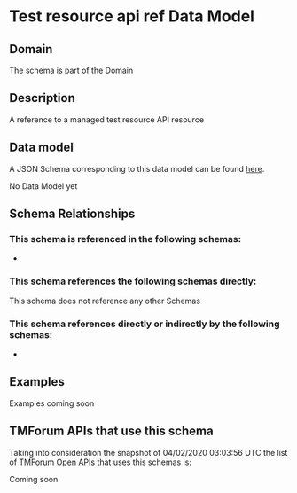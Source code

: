 # Test resource api ref Data Model

## Domain

The  schema is part of the  Domain

## Description

A reference to a managed test resource API resource

## Data model

A JSON Schema corresponding to this data model can be found
[here](https://github.com/tmforum-rand/schemas/blob/candidates/Common/TestResourceAPIRef.schema.json).

No Data Model yet

## Schema Relationships

### This schema is referenced in the following schemas:

-

### This schema references the following schemas directly:

This schema does not reference any other Schemas

### This schema references directly or indirectly by the following schemas:

-



## Examples

Examples coming soon

## TMForum APIs that use this schema

Taking into consideration the snapshot of 04/02/2020 03:03:56 UTC the list of [TMForum Open APIs](https://www.tmforum.org/open-apis/) that uses this schemas is:

Coming soon